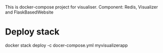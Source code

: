 This is docker-compose project for visualiser.
Component: Redis, Visualizer and FlaskBasedWebsite

# Deploy stack
docker stack deploy -c docer-compose.yml myvisualizerapp
